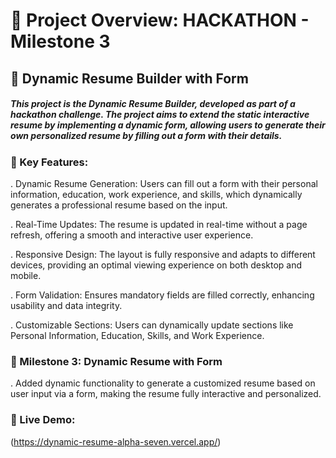 # 🚀 Project Overview: HACKATHON - Milestone 3

## 📌 Dynamic Resume Builder with Form
##### This project is the Dynamic Resume Builder, developed as part of a hackathon challenge. The project aims to extend the static interactive resume by implementing a dynamic form, allowing users to generate their own personalized resume by filling out a form with their details.

### 🎯 Key Features:

. Dynamic Resume Generation: Users can fill out a form with their personal information, education, work experience, and skills, which dynamically generates a professional resume based on the input.

. Real-Time Updates: The resume is updated in real-time without a page refresh, offering a smooth and interactive user experience.

. Responsive Design: The layout is fully responsive and adapts to different devices, providing an optimal viewing experience on both desktop and mobile.

. Form Validation: Ensures mandatory fields are filled correctly, enhancing usability and data integrity.

. Customizable Sections: Users can dynamically update sections like Personal Information, Education, Skills, and Work Experience.


### 🌟 Milestone 3: Dynamic Resume with Form
. Added dynamic functionality to generate a customized resume based on user input via a form, making the resume fully interactive and personalized.


### 📄 Live Demo:
(https://dynamic-resume-alpha-seven.vercel.app/)

